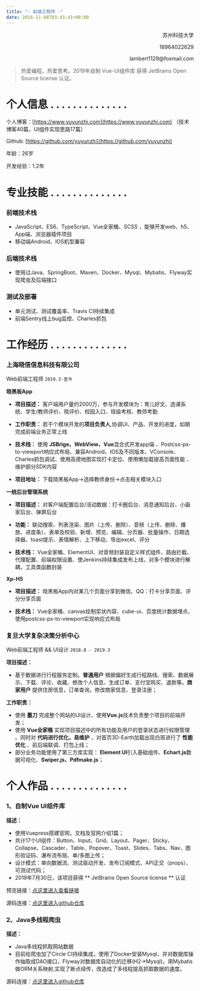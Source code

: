 ```yaml
---
title: "- 前端工程师 -"
date: 2016-11-08T03:43:41+08:00
---
```


<p align="right">苏州科技大学</p>
<p align="right">18964022629</p>
<p align="right">lambert1129@foxmail.com</p>


> 热爱编程，热爱思考。2019年自制 Vue-UI组件库 获得 JetBrains Open Source license 认证。


# 个人信息 .   .   .   .   .   .   .   .   .   .   .   .   .   .

个人博客：[https://www.yuyunzhi.com](https://www.yuyunzhi.com)    （技术博客40篇，UI组件实现思路17篇）

Github: [https://github.com/yuyunzhi](https://github.com/yuyunzhi)

年龄：26岁

开发经验：1.2年

# 专业技能 .   .   .   .   .   .   .   .   .   .   .   .   .   .

### **前端技术栈**

- JavaScript、ES6、TypeScript、Vue全家桶、SCSS ，能够开发web、h5、App端、浏览器插件项目
- 移动端Android、IOS机型兼容

### **后端技术栈**

- 使用过Java、SpringBoot、Maven、Docker、Mysql、Mybatis、Flyway实现爬虫及后端接口

### **测试及部署**

- 单元测试、测试覆盖率、Travis CI持续集成
- 前端Sentry线上bug监控、Charles抓包

# 工作经历 .   .   .   .   .   .   .   .   .   .   .   .   .   .

### 上海晓信信息科技有限公司


Web前端工程师  ```2019.3-至今```

**晓黑板App**

- **项目描述：** 客户端用户量约2000万，参与开发模块为：育儿好文、选课系统、学生/教师评价、晓评价、校园入口、班级考核、教师考勤

- **工作职责：** 若干个模块开发的**项目负责人**,协调UI、产品、开发的进度，如期完成前端业务正常上线

- **技术栈：** 使用 **JSBrige、WebView、Vue**混合式开发app端 、Postcss-px-to-viewport响应式布局、兼容Android、IOS及不同版本、VConsole、Charles抓包调试、使用高德地图实现打卡定位、使用懒加载提高页面性能 、维护部分SDK内容

- **项目地址：** 下载晓黑板App->选择教师身份->点击相关模块入口


**一统后台管理系统**

- **项目描述：** 对客户端配置后台/活动数据：打卡圈后台、消息通知后台、小画家后台、弹屏后台

- **功能：** 联动搜索、列表渲染、图片（上传、删除）、音频（上传、删除、播放、进度条）、表单及校验、新增、预览、编辑、分页器、批量操作、日期选择器、toast提示、表情解析、上下移动、导出excel、评分

- **技术栈：** Vue全家桶、ElementUI、对音频封装自定义样式组件、路由拦截、代理配置、前端权限设置、使Jenkins持续集成发布上线，对多个模块进行解耦，工具类函数封装


**Xp-H5**

- **项目描述：** 晓黑板App内对某几个页面分享到微信、QQ：打卡分享页面、评分分享页面

- **技术栈：** Vue全家桶、canvas绘制奖状内容、cube-ui、百度统计数据埋点、使用postcss-px-to-viewport实现响应式布局


### 复旦大学复杂决策分析中心

Web前端工程师 && UI设计 ```2018.8 - 2019.3```

**项目描述：**

- 基于数据进行行程服务定制。**普通用户** 根据偏好生成行程路线、搜索、数据展示、下载、评论、收藏、修改个人信息、生成订单、支付宝购买、退款等。**商家用户** 提供住房信息，订单查询，修改商家信息、登录注册；


**工作职责：**

- 使用 **墨刀** 完成整个网站的UI设计、使用**Vue.js**技术负责整个项目的前端开发；
- 使用 **Vue全家桶** 实现项目描述中的所有功能及用户的登录状态进行权限管理 。同时对 **代码进行优化，易维护** ，对首页3D-Earth加载出现白斑进行了 **性能优化** 、前后端联调、打包上线；
- 部分业务功能使用了第三方库实现： **Element UI**引入基础组件、**Echart.js**数据可视化、**Swiper.js、Pdfmake.js**；

# 个人作品 .   .   .   .   .   .   .   .   .   .   .   .   .   .

### 1、自制Vue UI组件库 

**描述：**

- 使用Vuepress搭建官网，文档及官网介绍1篇；
- 共计17个UI组件：Button、Input、Grid、Layout、Pager、Sticky、Collapse、Cascader、Table、Popover、Toast、Slides、Tabs、Nav、图形验证码、瀑布流布局、单/多图上传；
- 设计模式：单向数据流、测试驱动开发、发布订阅模式、API正交（props）、可测试代码；
- 2019年7月30日，该项目获得 ** JetBrains Open Source license ** 认证

预览链接：[点这里进入查看链接](https://www.yuyunzhi.com/y-components)

源码连接：[点这里进入github仓库](https://github.com/yuyunzhi/y-components)


### 2、Java多线程爬虫

**描述：**

- Java多线程抓取网站数据
- 目前给爬虫加了Circle CI持续集成，使用了Docker安装Mysql，并对数据库操作抽取成DAO接口，Flyway对数据库自动化的迁移(H2->Mysql)，用Mybatis做ORM关系映射,实现了断点续传，改造成了多线程提高抓取数据的速度。

源码连接：[点这里进入github仓库](https://github.com/yuyunzhi/java-crawler)
